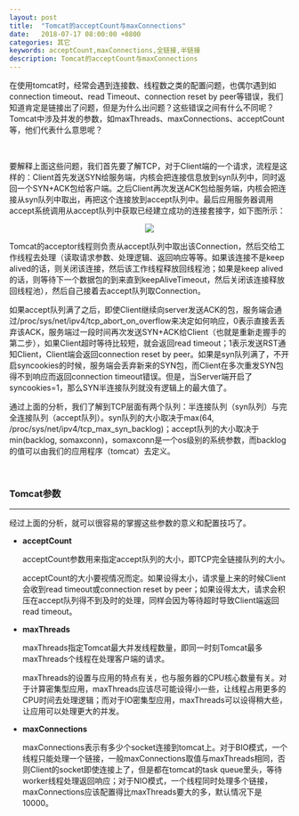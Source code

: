 ```yaml
---
layout: post
title:  "Tomcat的acceptCount与maxConnections"
date:   2018-07-17 08:00:00 +0800
categories: 其它
keywords: acceptCount,maxConnections,全链接,半链接
description: Tomcat的acceptCount与maxConnections
---
```


在使用tomcat时，经常会遇到连接数、线程数之类的配置问题，也偶尔遇到如connection timeout、read Timeout、connection reset by peer等错误，我们知道肯定是链接出了问题，但是为什么出问题？这些错误之间有什么不同呢？Tomcat中涉及并发的参数，如maxThreads、maxConnections、acceptCount等，他们代表什么意思呢？

<br/>

要解释上面这些问题，我们首先要了解TCP，对于Client端的一个请求，流程是这样的：Client首先发送SYN给服务端，内核会把连接信息放到syn队列中，同时返回一个SYN+ACK包给客户端。之后Client再次发送ACK包给服务端，内核会把连接从syn队列中取出，再把这个连接放到accept队列中。最后应用服务器调用accept系统调用从accept队列中获取已经建立成功的连接套接字，如下图所示：

<center><img src="{{site.baseurl}}/pic/tomcat/1.svg"/></center>

Tomcat的acceptor线程则负责从accept队列中取出该Connection，然后交给工作线程去处理（读取请求参数、处理逻辑、返回响应等等。如果该连接不是keep alived的话，则关闭该连接，然后该工作线程释放回线程池；如果是keep alived的话，则等待下一个数据包的到来直到keepAliveTimeout，然后关闭该连接释放回线程池），然后自己接着去accept队列取Connection。

如果accept队列满了之后，即使Client继续向server发送ACK的包，服务端会通过/proc/sys/net/ipv4/tcp_abort_on_overflow来决定如何响应，0表示直接丢丢弃该ACK，服务端过一段时间再次发送SYN+ACK给Client（也就是重新走握手的第二步），如果Client超时等待比较短，就会返回read timeout；1表示发送RST通知Client，Client端会返回connection reset by peer。如果是syn队列满了，不开启syncookies的时候，服务端会丢弃新来的SYN包，而Client在多次重发SYN包得不到响应而返回connection timeout错误。但是，当Server端开启了syncookies=1，那么SYN半连接队列就没有逻辑上的最大值了。

通过上面的分析，我们了解到TCP层面有两个队列：半连接队列（syn队列）与完全连接队列（accept队列）。syn队列的大小取决于max(64, /proc/sys/net/ipv4/tcp_max_syn_backlog)；accept队列的大小取决于min(backlog, somaxconn)，somaxconn是一个os级别的系统参数，而backlog的值可以由我们的应用程序（tomcat）去定义。

<br/>

### Tomcat参数

---

经过上面的分析，就可以很容易的掌握这些参数的意义和配置技巧了。

* **acceptCount**

    acceptCount参数用来指定accept队列的大小，即TCP完全链接队列的大小。

    acceptCount的大小要视情况而定。如果设得太小，请求量上来的时候Client会收到read timeout或connection reset by peer；如果设得太大，请求会积压在accept队列得不到及时的处理，同样会因为等待超时导致Client端返回read timeout。

* **maxThreads**

    maxThreads指定Tomcat最大并发线程数量，即同一时刻Tomcat最多maxThreads个线程在处理客户端的请求。

    maxThreads的设置与应用的特点有关，也与服务器的CPU核心数量有关。对于计算密集型应用，maxThreads应该尽可能设得小一些，让线程占用更多的CPU时间去处理逻辑；而对于IO密集型应用，maxThreads可以设得稍大些，让应用可以处理更大的并发。

* **maxConnections**

    maxConnections表示有多少个socket连接到tomcat上。对于BIO模式，一个线程只能处理一个链接，一般maxConnections取值与maxThreads相同，否则Client的socket即使连接上了，但是都在tomcat的task queue里头，等待worker线程处理返回响应；对于NIO模式，一个线程同时处理多个链接，maxConnections应该配置得比maxThreads要大的多，默认情况下是10000。
